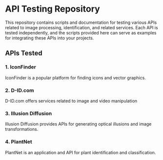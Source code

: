 # API Testing Repository

This repository contains scripts and documentation for testing various APIs related to image processing, identification, and related services. Each API is tested independently, and the scripts provided here can serve as examples for integrating these APIs into your projects.

## APIs Tested

### 1. IconFinder
IconFinder is a popular platform for finding icons and vector graphics.

### 2. D-ID.com
D-ID.com offers services related to image and video manipulation

### 3. Illusion Diffusion
Illusion Diffusion provides APIs for generating optical illusions and image transformations.

### 4. PlantNet
PlantNet is an application and API for plant identification and classification.
